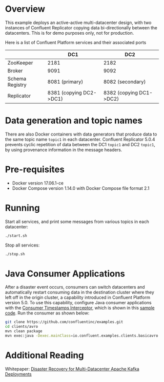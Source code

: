 # Overview

This example deploys an active-active multi-datacenter design, with two instances of Confluent Replicator copying data bi-directionally between the datacenters.
This is for demo purposes only, not for production.

Here is a list of Confluent Platform services and their associated ports

|                | DC1                     | DC2                     |
|----------------|-------------------------|-------------------------|
|ZooKeeper       | 2181                    | 2182                    |
|Broker          | 9091                    | 9092                    |
|Schema Registry | 8081 (primary)          | 8082 (secondary)        |
|Replicator      | 8381 (copying DC2->DC1) | 8382 (copying DC1->DC2) |

# Data generation and topic names

There are also Docker containers with data generators that produce data to the same topic name `topic1` in each datacenter.
Confluent Replicator 5.0.4 prevents cyclic repetition of data between the DC1 `topic1` and DC2 `topic1`, by using provenance information in the message headers.

# Pre-requisites

* Docker version 17.06.1-ce
* Docker Compose version 1.14.0 with Docker Compose file format 2.1

# Running

Start all services, and print some messages from various topics in each datacenter:

```bash
./start.sh
```

Stop all services:

```bash
./stop.sh
```

# Java Consumer Applications

After a disaster event occurs, consumers can switch datacenters and automatically restart consuming data in the destination cluster where they left off in the origin cluster, a capability introduced in Confluent Platform version 5.0.
To use this capability, configure Java consumer applications with the [Consumer Timestamps Interceptor](https://docs.confluent.io/current/multi-dc-replicator/replicator-failover.html#configuring-the-consumer-for-failover), which is shown in this [sample code](https://github.com/confluentinc/examples/blob/5.0.x/clients/avro/src/main/java/io/confluent/examples/clients/basicavro/ConsumerMultiDatacenterExample.java).
Run the consumer as shown below:

```bash
git clone https://github.com/confluentinc/examples.git
cd clients/avro
mvn clean package
mvn exec:java -Dexec.mainClass=io.confluent.examples.clients.basicavro.ConsumerMultiDatacenterExample
```

# Additional Reading

Whitepaper: [Disaster Recovery for Multi-Datacenter Apache Kafka Deployments](https://www.confluent.io/white-paper/disaster-recovery-for-multi-datacenter-apache-kafka-deployments/)

